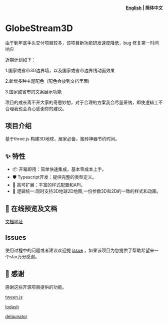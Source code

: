 <h4 align="right"><a href="https://github.com/hululuuuuu/GlobeStream3D/blob/main/README_EN.md">English</a> | <strong>简体中文</strong></h4>

# GlobeStream3D

由于到年底手头交付项目较多，该项目新功能研发速度降低，bug 修复第一时间响应

近期计划如下：

1.国家或省市3D边界墙，以及国家或省市边界线动画效果

2.新增多种主题配色（配色会放到文档里面)

3.国家或省市的文案展示功能


项目的成长离不开大家的奇思妙想，对于合理的方案我会尽量采纳，即使逻辑上不合理我也会真心感谢你的建议。

## 项目介绍

基于three.js 构建3D地球，居家必备，搬砖神器节约时间。

## ✨ 特性

+ 📦 开箱即用：简单快速集成，基本零成本上手。
+ 🛡 Typescript开发：提供完整的类型定义。
+ 🎨 高可扩展：丰富的样式配置和API。
+ 💪 逻辑统一:同时支持3D地球2D地图,一份参数3D和2D的一致的样式和动画。

## 📄 在线预览及文档


[文档地址](https://earth-flyline-docs.vercel.app/)


## Issues

使用过程中的问题或者建议欢迎提 [issue](https://github.com/JavaScriptam/GlobeStream3D/issues) ，如果该项目为您提供了帮助希望来一个star万分感谢。


## 🤗 感谢

感谢这些开源项目提供的功能。

 [tween.js](https://github.com/tweenjs/tween.js/)

 [lodash](https://github.com/lodash/lodash)

 [delaunator](https://github.com/mapbox/delaunator) 

